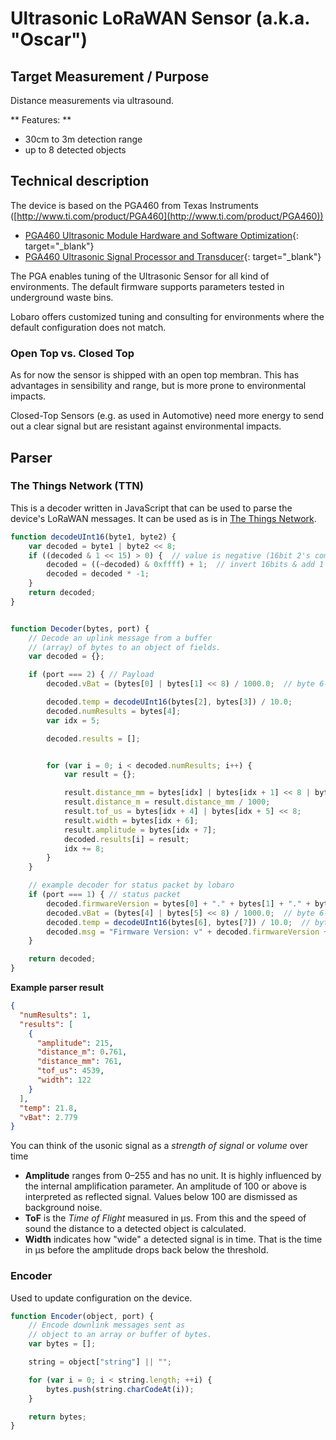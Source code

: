 # Ultrasonic LoRaWAN Sensor (a.k.a. "Oscar")

## Target Measurement / Purpose
Distance measurements via ultrasound.

** Features: **

* 30cm to 3m detection range
* up to 8 detected objects

## Technical description

The device is based on the PGA460 from Texas Instruments ([http://www.ti.com/product/PGA460](http://www.ti.com/product/PGA460))

* [PGA460 Ultrasonic Module Hardware and Software Optimization](files/app_note.pdf){: target="_blank"}
* [PGA460 Ultrasonic Signal Processor and Transducer](files/pga460.pdf){: target="_blank"}

The PGA enables tuning of the Ultrasonic Sensor for all kind of environments. The default firmware supports parameters tested in underground waste bins.

Lobaro offers customized tuning and consulting for environments where the default configuration does not match.

### Open Top vs. Closed Top

As for now the sensor is shipped with an open top membran. This has advantages in sensibility and range, but is more prone to environmental impacts.

Closed-Top Sensors (e.g. as used in Automotive) need more energy to send out a clear signal but are resistant against environmental impacts. 
 

## Parser

### The Things Network (TTN)

This is a decoder written in JavaScript that can be used to parse the device's 
LoRaWAN messages. It can be used as is in 
[The Things Network](https://thethingsnetwork.org).

```javascript
function decodeUInt16(byte1, byte2) {
    var decoded = byte1 | byte2 << 8;
    if ((decoded & 1 << 15) > 0) {  // value is negative (16bit 2's complement)
        decoded = ((~decoded) & 0xffff) + 1;  // invert 16bits & add 1 => now positive value
        decoded = decoded * -1;
    }
    return decoded;
}


function Decoder(bytes, port) {
    // Decode an uplink message from a buffer
    // (array) of bytes to an object of fields.
    var decoded = {};

    if (port === 2) { // Payload
        decoded.vBat = (bytes[0] | bytes[1] << 8) / 1000.0;  // byte 6-7 (originally in mV)

        decoded.temp = decodeUInt16(bytes[2], bytes[3]) / 10.0;
        decoded.numResults = bytes[4];
        var idx = 5;

        decoded.results = [];


        for (var i = 0; i < decoded.numResults; i++) {
            var result = {};

            result.distance_mm = bytes[idx] | bytes[idx + 1] << 8 | bytes[idx + 2] << 16 | bytes[idx + 3] << 24;
            result.distance_m = result.distance_mm / 1000;
            result.tof_us = bytes[idx + 4] | bytes[idx + 5] << 8;
            result.width = bytes[idx + 6];
            result.amplitude = bytes[idx + 7];
            decoded.results[i] = result;
            idx += 8;
        }
    }

    // example decoder for status packet by lobaro
    if (port === 1) { // status packet
        decoded.firmwareVersion = bytes[0] + "." + bytes[1] + "." + bytes[2];  // byte 0-3
        decoded.vBat = (bytes[4] | bytes[5] << 8) / 1000.0;  // byte 6-7 (originally in mV)
        decoded.temp = decodeUInt16(bytes[6], bytes[7]) / 10.0;  // byte 8-9 (originally in 10th degree C)
        decoded.msg = "Firmware Version: v" + decoded.firmwareVersion + " Battery: " + decoded.vBat + "V Temperature: " + decoded.temp + "°C";
    }

    return decoded;
}
```

**Example parser result**
```json
{
  "numResults": 1,
  "results": [
    {
      "amplitude": 215,
      "distance_m": 0.761,
      "distance_mm": 761,
      "tof_us": 4539,
      "width": 122
    }
  ],
  "temp": 21.8,
  "vBat": 2.779
}
```

You can think of the usonic signal as a *strength of signal* or *volume* over time

* **Amplitude** ranges from 0&ndash;255 and has no unit. It is highly influenced by 
  the internal amplification parameter.
  An amplitude of 100 or above is interpreted as reflected signal. Values below 100
  are dismissed as background noise.
* **ToF** is the *Time of Flight* measured in µs. From this and the speed of sound the 
  distance to a detected object is calculated.
* **Width** indicates how "wide" a detected signal is in time. That is the time in µs
  before the amplitude drops back below the threshold.

### Encoder

Used to update configuration on the device.

```javascript
function Encoder(object, port) {
    // Encode downlink messages sent as
    // object to an array or buffer of bytes.
    var bytes = [];

    string = object["string"] || "";

    for (var i = 0; i < string.length; ++i) {
        bytes.push(string.charCodeAt(i));
    }

    return bytes;
}
```